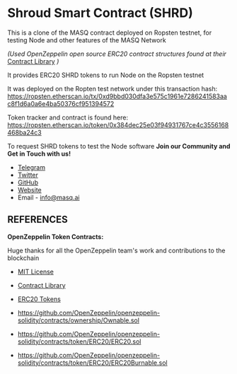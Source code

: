 # Shroud Smart Contract (SHRD)
This is a clone of the MASQ contract deployed on Ropsten testnet, for testing Node and other features of the MASQ Network

*(Used OpenZeppelin open source ERC20 contract structures found at their* [Contract Library] *)*

It provides ERC20 SHRD tokens to run Node on the Ropsten testnet

It was deployed on the Ropten test network under this transaction hash:
https://ropsten.etherscan.io/tx/0xd9bbd030dfa3e575c1961e7286241583aac8f1d6a0a6e4ba50376cf951394572

Token tracker and contract is found here:
https://ropsten.etherscan.io/token/0x384dec25e03f94931767ce4c3556168468ba24c3

To request SHRD tokens to test the Node software **Join our Community and Get in Touch with us!**

 - [Telegram]
 - [Twitter]
 - [GitHub]
 - [Website]
 - Email - info@masq.ai


## REFERENCES


**OpenZeppelin Token Contracts:**

Huge thanks for all the OpenZeppelin team's work and contributions to the blockchain
- [MIT License](https://github.com/OpenZeppelin/openzeppelin-contracts/blob/master/LICENSE)
- [Contract Library](https://github.com/OpenZeppelin/openzeppelin-contracts)
- [ERC20 Tokens](https://github.com/OpenZeppelin/openzeppelin-contracts/tree/master/contracts/token/ERC20)

 - https://github.com/OpenZeppelin/openzeppelin-solidity/contracts/ownership/Ownable.sol
 - https://github.com/OpenZeppelin/openzeppelin-solidity/contracts/token/ERC20/ERC20.sol
 - https://github.com/OpenZeppelin/openzeppelin-solidity/contracts/token/ERC20/ERC20Burnable.sol


[//]: # (These are reference links used in the body of this note and get stripped out when the markdown processor does its job)

   [Telegram]: <https://t.me/MASQ_ai>
   [Twitter]: <https://twitter.com/MASQ_ai>
   [GitHub]: <https://github.com/MASQ-Project>
   [Website]: <https://MASQ.ai>
   [Contract Library]: <https://github.com/OpenZeppelin/openzeppelin-contracts>

